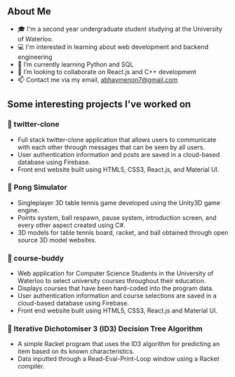 ## About Me
- 🎓 I'm a second year undergraduate student studying at the University of Waterloo.
- 💻 I'm interested in learning about web development and backend engineering
- 🌱 I’m currently learning Python and SQL
- 👯 I’m looking to collaborate on React.js and C++ development
- 📫 Contact me via my email, abhaymenon7@gmail.com

## Some interesting projects I've worked on

### 📱 twitter-clone
  - Full stack twitter-clone application that allows users to communicate with each other through messages that can be seen by all users.
  - User authentication information and posts are saved in a cloud-based database using Firebase.
  - Front end website built using HTML5, CSS3, React.js, and Material UI.

### 🏓 Pong Simulator
  - Singleplayer 3D table tennis game developed using the Unity3D game engine.
  - Points system, ball respawn, pause system, introduction screen, and every other aspect created using C#.
  - 3D models for table tennis board, racket, and ball obtained through open source 3D model websites.

### 🏫 course-buddy
  - Web application for Computer Science Students in the University of Waterloo to select university courses throughout their education.
  - Displays courses that have been hard-coded into the program data.
  - User authentication information and course selections are saved in a cloud-based database using Firebase.
  - Front end website built using HTML5, CSS3, React.js and Material UI.

### 🌳 Iterative Dichotomiser 3 (ID3) Decision Tree Algorithm
  - A simple Racket program that uses the ID3 algorithm for predicting an item based on its known characteristics.
  - Data inputted through a Read-Eval-Print-Loop window using a Racket compiler.



